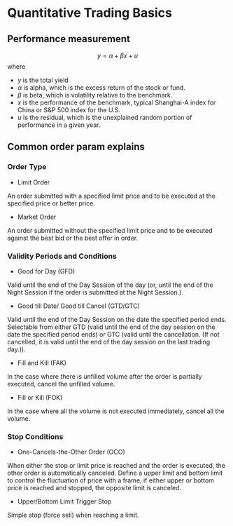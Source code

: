 # Quantitative Trading Basics

## Performance measurement

$$
y = \alpha + \beta x + u
$$
where
* $y$ is the total yield
* $\alpha$ is alpha, which is the excess return of the stock or fund.
* $\beta$ is beta, which is volatility relative to the benchmark.
* $x$ is the performance of the benchmark, typical Shanghai-A index for China or S&P 500 index for the U.S.
* $u$ is the residual, which is the unexplained random portion of performance in a given year. 

## Common order param explains

### Order Type

* Limit Order 

An order submitted with a specified limit price and to be executed at the specified price or better price.

* Market Order 

An order submitted without the specified limit price and to be executed against the best bid or the best offer in order.

### Validity Periods and Conditions

* Good for Day (GFD) 	

Valid until the end of the Day Session of the day (or, until the end of the Night Session if the order is submitted at the Night Session.).

* Good till Date/ Good till Cancel (GTD/GTC) 	

Valid until the end of the Day Session on the date the specified period ends.
Selectable from either GTD (valid until the end of the day session on the date the specified period ends) or GTC (valid until the cancellation. (If not cancelled, it is valid until the end of the day session on the last trading day.)).

* Fill and Kill (FAK) 	

In the case where there is unfilled volume after the order is partially executed, cancel the unfilled volume.

*  Fill or Kill (FOK) 	

In the case where all the volume is not executed immediately, cancel all the volume.

### Stop Conditions

* One-Cancels-the-Other Order (OCO) 

When either the stop or limit price is reached and the order is executed, the other order is automatically canceled. Define a upper limit and bottom limit to control the fluctuation of price with a frame; if either upper or bottom price is reached and stopped, the opposite limit is canceled.

* Upper/Bottom Limit Trigger Stop

Simple stop (force sell) when reaching a limit.